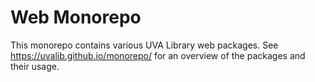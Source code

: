 # Web Monorepo

This monorepo contains various UVA Library web packages.
See https://uvalib.github.io/monorepo/ for an overview of the packages and their usage.
